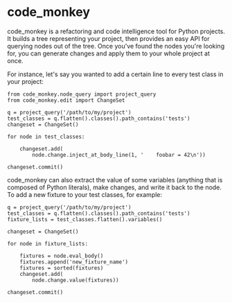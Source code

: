 code_monkey
===========

code_monkey is a refactoring and code intelligence tool for Python
projects. It builds a tree representing your project, then provides an easy API
for querying nodes out of the tree. Once you've found the nodes you're looking
for, you can generate changes and apply them to your whole project at once.

For instance, let's say you wanted to add a certain line to every test class in
your project:

    from code_monkey.node_query import project_query
    from code_monkey.edit import ChangeSet

    q = project_query('/path/to/my/project')
    test_classes = q.flatten().classes().path_contains('tests')
    changeset = ChangeSet()

    for node in test_classes:

        changeset.add(
            node.change.inject_at_body_line(1, '    foobar = 42\n'))

    changeset.commit()


code_monkey can also extract the value of some variables (anything that is
composed of Python literals), make changes, and write it back to the node. To
add a new fixture to your test classes, for example:

    q = project_query('/path/to/my/project')
    test_classes = q.flatten().classes().path_contains('tests')
    fixture_lists = test_classes.flatten().variables()

    changeset = ChangeSet()

    for node in fixture_lists:

        fixtures = node.eval_body()
        fixtures.append('new_fixture_name')
        fixtures = sorted(fixtures)
        changeset.add(
            node.change.value(fixtures))

    changeset.commit()
